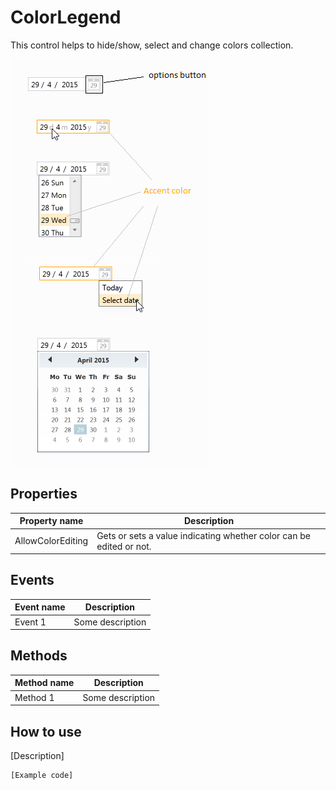 ColorLegend
===========

This control helps to hide/show, select and change colors collection.

![ColorLegend 01](../images/orc.controls/datepicker/DatePicker_01.png)

## Properties

Property name|Description
-|-
AllowColorEditing|Gets or sets a value indicating whether color can be edited or not.

## Events

Event name|Description
-|-
Event 1|Some description

## Methods

Method name|Description
-|-
Method 1|Some description

## How to use

[Description]
```
[Example code]
```